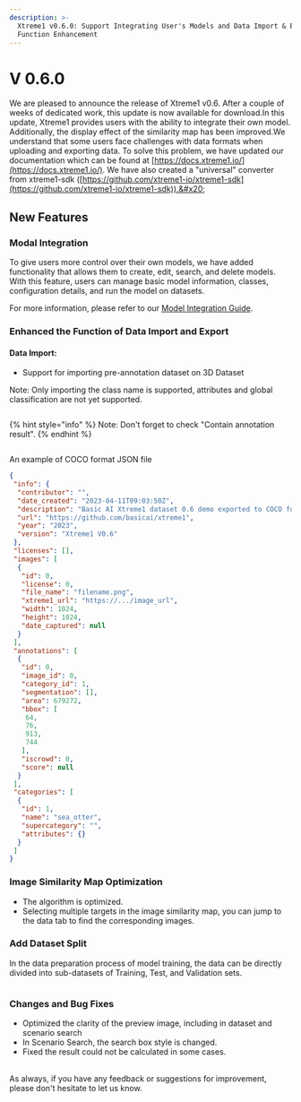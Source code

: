 ```yaml
---
description: >-
  Xtreme1 v0.6.0: Support Integrating User's Models and Data Import & Export
  Function Enhancement
---
```


# V 0.6.0

We are pleased to announce the release of Xtreme1 v0.6. After a couple of weeks of dedicated work, this update is now available for download.In this update, Xtreme1 provides users with the ability to integrate their own model. Additionally, the display effect of the similarity map has been improved.We understand that some users face challenges with data formats when uploading and exporting data. To solve this problem, we have updated our documentation which can be found at [https://docs.xtreme1.io/](https://docs.xtreme1.io/). We have also created a "universal" converter from xtreme1-sdk ([https://github.com/xtreme1-io/xtreme1-sdk](https://github.com/xtreme1-io/xtreme1-sdk)).&#x20;

## **New Features**

### Modal Integration

To give users more control over their own models, we have added functionality that allows them to create, edit, search, and delete models. With this feature, users can manage basic model information, classes, configuration details, and run the model on datasets.

For more information, please refer to our [Model Integration Guide](https://docs.xtreme1.io/xtreme1-docs/developer-reference/model-integration-guide).&#x20;



### Enhanced the Function of Data Import and Export

#### **Data Import:**

* Support for importing pre-annotation dataset on 3D Dataset

Note: Only importing the class name is supported, attributes and global classification are not yet supported.

<figure><img src="https://zioug6is98.larksuite.com/space/api/box/stream/download/asynccode/?code=NTdkNTI1NDIzMjgzNWQ5NDRlZTQ4MDUzNTQwZGIxYjRfTm9raHczTkluMFVjQ2VwV3pEeGRwZlMyMXI2eVlFbmtfVG9rZW46V0hqdmI0Mmoxbzl5ald4V2JJRnUxd0Rnc1llXzE2ODEyODA5MzA6MTY4MTI4NDUzMF9WNA" alt=""><figcaption></figcaption></figure>

{% hint style="info" %}
Note: Don't forget to check "Contain annotation result".
{% endhint %}

<figure><img src="https://zioug6is98.larksuite.com/space/api/box/stream/download/asynccode/?code=MWJjMmQ4YjRlMmMzOTU2N2RkNmRlOGRkMmZiMTc2NzZfUmJkV1JpWWlFbTh5bW5tTml0akZCbkNTUTROUmdxNUlfVG9rZW46QzRNUmJCamdTb3p5OWR4TmEyTHVSWFVmc3BSXzE2ODEyODEwNTM6MTY4MTI4NDY1M19WNA" alt=""><figcaption></figcaption></figure>

An example of COCO format JSON file

```json
{
 "info": {
  "contributor": "",
  "date_created": "2023-04-11T09:03:50Z",
  "description": "Basic AI Xtreme1 dataset 0.6 demo exported to COCO format (https://github.com/basicai/xtreme1)",
  "url": "https://github.com/basicai/xtreme1",
  "year": "2023",
  "version": "Xtreme1 V0.6"
 },
 "licenses": [],
 "images": [
  {
   "id": 0,
   "license": 0,
   "file_name": "filename.png",
   "xtreme1_url": "https://.../image_url",
   "width": 1024,
   "height": 1024,
   "date_captured": null
  }
 ],
 "annotations": [
  {
   "id": 0,
   "image_id": 0,
   "category_id": 1,
   "segmentation": [],
   "area": 679272,
   "bbox": [
    64,
    76,
    913,
    744
   ],
   "iscrowd": 0,
   "score": null
  }
 ],
 "categories": [
  {
   "id": 1,
   "name": "sea_otter",
   "supercategory": "",
   "attributes": {}
  }
 ]
}
```

### Image Similarity Map Optimization

* The algorithm is optimized.
* Selecting multiple targets in the image similarity map, you can jump to the data tab to find the corresponding images.

### Add Dataset Split

In the data preparation process of model training, the data can be directly divided into sub-datasets of Training, Test, and Validation sets.

<figure><img src="https://zioug6is98.larksuite.com/space/api/box/stream/download/asynccode/?code=NDJlMjdkZjI5Mzc3MTlmOTNiYzZjODUzZGI2YmMxODRfSFdsUkdobmYwT1lKUjZ0V1dhTkt5b3ZoRXRwQzVpUFRfVG9rZW46R3hRUmJkTnIzbzh5NTh4eUNlbnVybHFjc0k1XzE2ODEyODEyNjM6MTY4MTI4NDg2M19WNA" alt=""><figcaption></figcaption></figure>

### Changes and **Bug Fixes**

* Optimized the clarity of the preview image, including in dataset and scenario search
* In Scenario Search, the search box style is changed.
* Fixed the result could not be calculated in some cases.

\
As always, if you have any feedback or suggestions for improvement, please don't hesitate to let us know.
